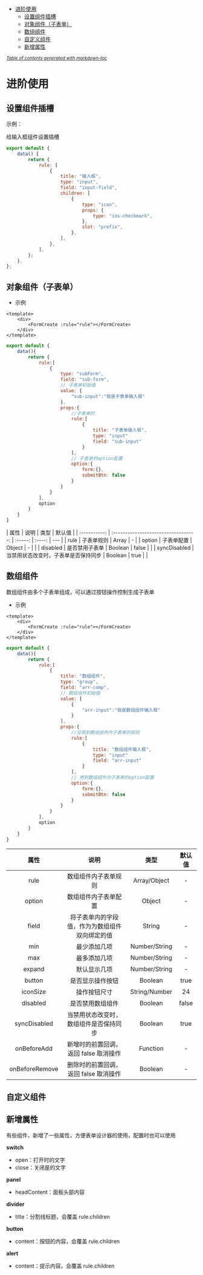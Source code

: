 - [进阶使用](#进阶使用)
  - [设置组件插槽](#设置组件插槽)
  - [对象组件（子表单）](#对象组件子表单)
  - [数组组件](#数组组件)
  - [自定义组件](#自定义组件)
  - [新增属性](#新增属性)

<small><i><a href='http://ecotrust-canada.github.io/markdown-toc/'>Table of contents generated with markdown-toc</a></i></small>

# 进阶使用

## 设置组件插槽

示例：

给输入框组件设置插槽

```js
export default {
    data() {
        return {
            rule: [
                {
                    title: "输入框",
                    type: "input",
                    field: "input-field",
                    children: [
                        {
                            type: "icon",
                            props: {
                                type: "ios-checkmark",
                            },
                            slot: "prefix",
                        },
                    ],
                },
            ],
        };
    },
};
```

## 对象组件（子表单）

-   示例

```vue
<template>
    <div>
        <FormCreate :rule="rule"></FormCreate>
    </div>
</template>
```

```js
export default {
    data(){
        return {
            rule:[
                {
                    type: "subForm",
                    field: "sub-form",
                    // 子表单初始值
                    value: {
                        "sub-input":"我是子表单输入框"
                    },
                    props:{
                        //子表单的
                        rule:[
                            {
                                title: "子表单输入框",
                                type: "input"
                                field: "sub-input"
                            }
                        ],
                        // 子表单的option配置
                        option:{
                            form:{},
                            submitBtn: false
                        }
                    }
                }
            ],
            option
        }
    }
}
```

|     属性     |                 说明                 |  类型   | 默认值 |
| :----------: | :----------------------------------: | :-----: | :----: | --- |
|     rule     |              子表单规则              |  Array  |   -    |
|    option    |              子表单配置              | Object  |   -    |     |
|   disabled   |            是否禁用子表单            | Boolean | false  |     |
| syncDisabled | 当禁用状态改变时，子表单是否保持同步 | Boolean |  true  |     |

## 数组组件

数组组件由多个子表单组成，可以通过按钮操作控制生成子表单

-   示例

```vue
<template>
    <div>
        <FormCreate :rule="rule"></FormCreate>
    </div>
</template>
```

```js
export default {
    data(){
        return {
            rule:[
                {
                    title: "数组组件",
                    type: "group",
                    field: "arr-comp",
                    // 数组组件初始值
                    value: [
                        {
                            "arr-input":"我是数组组件输入框"
                        }
                    ],
                    props:{
                        //应用到数组组件内子表单的规则
                        rule:[
                            {
                                title: "数组组件输入框",
                                type: "input"
                                field: "arr-input"
                            }
                        ],
                        // 用到数组组件内子表单的option配置
                        option:{
                            form:{},
                            submitBtn: false
                        }
                    }
                }
            ],
            option
        }
    }
}
```

|      属性      |                      说明                      |     类型      | 默认值 |
| :------------: | :--------------------------------------------: | :-----------: | :----: |
|      rule      |              数组组件内子表单规则              | Array/Object  |   -    |
|     option     |              数组组件内子表单配置              |    Object     |   -    |
|     field      | 将子表单内的字段值，作为为数组组件双向绑定的值 |    String     |   -    |
|      min       |                  最少添加几项                  | Number/String |   -    |
|      max       |                  最多添加几项                  | Number/String |   -    |
|     expand     |                  默认显示几项                  | Number/String |   -    |
|     button     |                是否显示操作按钮                |    Boolean    |  true  |
|    iconSize    |                  操作按钮尺寸                  | String/Number |   24   |
|    disabled    |                是否禁用数组组件                |    Boolean    | false  |
|  syncDisabled  |     当禁用状态改变时，数组组件是否保持同步     |    Boolean    |  true  |
|  onBeforeAdd   |     新增时的前置回调，返回 false 取消操作      |   Function    |   -    |
| onBeforeRemove |     删除时的前置回调，返回 false 取消操作      |    Boolean    |   -    |

## 自定义组件

## 新增属性

有些组件，新增了一些属性，方便表单设计器的使用，配置时也可以使用

**switch**

-   open：打开时的文字
-   close：关闭是的文字

**panel**

-   headContent：面板头部内容

**divider**

-   title：分割线标题，会覆盖 rule.children

**button**

-   content：按钮的内容，会覆盖 rule.children

**alert**

-   content：提示内容，会覆盖 rule.children

